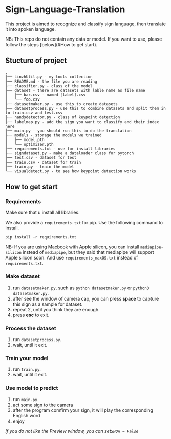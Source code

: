 # Sign-Language-Translation

This project is aimed to recognize and classify sign language, then translate it into spoken language.

NB: This repo do not contain any data or model. If you want to use, please follow the steps [below](#How to get start).


## Stucture of project

```
.
├── LinzhUtil.py - my tools collection
├── README.md - the file you are reading
├── classifier.py - class of the model
├── dataset - there are datasets with lable name as file name
│   ├── bar.csv - named [label].csv
│   └── foo.csv
├── datasetmaker.py - use this to create datasets
├── datasetprocess.py - use this to combine datasets and split them in to train.csv and test.csv
├── handsdetector.py - class of keypoint detection
├── labelmap.py - add the sign you want to classify and their index here
├── main.py - you should run this to do the translation
├── models - storage the models we trained
│   ├── model.pth
│   └── optimizer.pth
├── requirements.txt - use for install libraries
├── signdataset.py - make a dataloader class for pytorch
├── test.csv - dataset for test
├── train.csv - dataset for train
├── train.py - train the model
└── visualdetect.py - to see how keypoint detection works
```

## How to get start

### Requirements

Make sure that u install all libraries.

We also provide a `requirements.txt` for pip. Use the following command to install.

``pip install -r requirements.txt``

NB: If you are using Macbook with Apple silicon, you can install `mediapipe-silicon` instead of `mediapipe`, but they said that mediapipe will support Apple silicon soon. And use `requirements_maxOS.txt` instead of `requirements.txt`.

### Make dataset

1. run `datasetmaker.py`, such as `python datasetmaker.py` or `python3 datasetmaker.py`.
2. after see the window of camera cap, you can press **space** to capture this sign as a sample for dataset.
3. repeat 2, until you think they are enough.
4. press **esc** to exit.

### Process the dataset

1. run `datasetprocess.py`.
2. wait, until it exit.

### Train your model

1. run `train.py`.
2. wait, until it exit.

### Use model to predict

1. run `main.py`
2. act some sign to the camera
3. after the program comfirm your sign, it will play the corresponding English word
4. enjoy

*If you do not like the Preview window, you can set`SHOW = False`*
